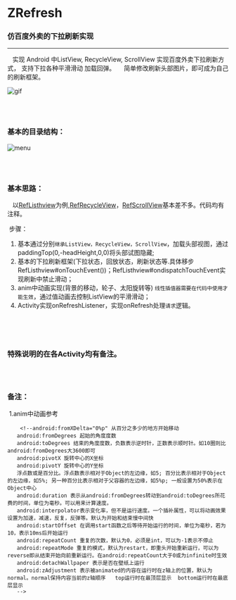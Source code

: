 # ZRefresh
### 仿百度外卖的下拉刷新实现
------
    实现 Android 中ListView, RecycleView, ScrollView 实现百度外卖下拉刷新方式， 支持下拉各种平滑滑动 加载回弹。
    
简单修改刷新头部图片，即可成为自己的刷新框架。

![gif](https://github.com/zetaoWu/ZRefresh/blob/master/imgs/1.gif)

<br>
<br>

### 基本的目录结构：

![menu](https://github.com/zetaoWu/ZRefresh/blob/master/imgs/menu.png)


<br>
<br>

### 基本思路：
    以[RefListhview](https://github.com/zetaoWu/ZRefresh/blob/master/app/src/main/java/com/nick/wzt/likerefresh/list/RefListhview.java)为例,[RefRecycleView](https://github.com/zetaoWu/ZRefresh/blob/master/app/src/main/java/com/nick/wzt/likerefresh/recycle/RefRecycleView.java)，[RefScrollView](https://github.com/zetaoWu/ZRefresh/blob/master/app/src/main/java/com/nick/wzt/likerefresh/scroll/RefScrollView.java)基本差不多。代码均有注释。

  步骤：
  1. 基本通过分别`继承ListView，RecycleView，ScrollView`，加载头部视图，通过paddingTop(0,-headHeight,0,0)将头部试图隐藏; <br>
  2. 基本的下拉刷新框架(下拉状态，回放状态，刷新状态等.具体移步RefListhview#onTouchEvent())；RefListhview#ondispatchTouchEvent实现刷新中禁止滑动；<br>
  3. anim中动画实现(背景的移动，轮子、太阳旋转等) `线性插值器需要在代码中使用才能生效`，通过值动画去控制ListView的平滑滑动；<br>
 4. Activity实现onRefreshListener，实现onRefresh处理`请求`逻辑。<br>  

<br>
<br>

### 特殊说明的在各Activity均有备注。


<br>
<br>

### 备注：
  1.anim中动画参考
 ```
     <!--android:fromXDelta="0%p" 从百分之多少的地方开始移动
    android:fromDegrees 起始的角度度数
    android:toDegrees 结束的角度度数，负数表示逆时针，正数表示顺时针。如10圈则比android:fromDegrees大3600即可
    android:pivotX 旋转中心的X坐标
    android:pivotY 旋转中心的Y坐标
    浮点数或是百分比。浮点数表示相对于Object的左边缘，如5; 百分比表示相对于Object的左边缘，如5%; 另一种百分比表示相对于父容器的左边缘，如5%p; 一般设置为50%表示在Object中心
    android:duration 表示从android:fromDegrees转动到android:toDegrees所花费的时间，单位为毫秒。可以用来计算速度。
    android:interpolator表示变化率，但不是运行速度。一个插补属性，可以将动画效果设置为加速，减速，反复，反弹等。默认为开始和结束慢中间快
    android:startOffset 在调用start函数之后等待开始运行的时间，单位为毫秒，若为10，表示10ms后开始运行
    android:repeatCount 重复的次数，默认为0，必须是int，可以为-1表示不停止
    android:repeatMode 重复的模式，默认为restart，即重头开始重新运行，可以为reverse即从结束开始向前重新运行。在android:repeatCount大于0或为infinite时生效
    android:detachWallpaper 表示是否在壁纸上运行
    android:zAdjustment 表示被animated的内容在运行时在z轴上的位置，默认为normal。normal保持内容当前的z轴顺序   top运行时在最顶层显示  bottom运行时在最底层显示
    -->
 ```












